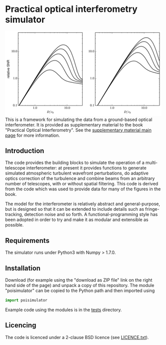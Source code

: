 # Practical optical interferometry simulator
![beampath.png](SNR-vs-diameter.png)
This is a framework for simulating the data from a ground-based optical interferometer. It is provided as supplementary material to the book "Practical Optical Interferometry". See the [supplementary material main page](https://dbuscher.github.io/practical-optical-interferometry/) for more information.

## Introduction

The code provides the building blocks to simulate the operation of a multi-telescope interferometer: at present it provides functions to generate simulated atmospheric turbulent wavefront perturbations, do adaptive optics correction of the turbulence and combine beams from an arbitrary number of telescopes, with or without spatial filtering. This code is derived from the code which was used to provide data for many of the figures in the book.

The model for the interferometer is relatively abstract and general-purpose, but is designed so that it can be extended to include details such as fringe-tracking, detection noise and so forth. A functional-programming style has been adopted in order to try and make it as modular and extensible as possible. 

## Requirements
The simulator runs under Python3 with Numpy > 1.7.0.

## Installation
Download (for example using the "download as ZIP file" link on the right hand side of the page) and unpack a copy of this repository. The module "poisimulator" can be copied to the Python path and then imported using
```python
import poisimulator
```
Example code using the modules is in the [tests](tests) directory.

## Licencing

The code is licenced under a 2-clause BSD licence (see [LICENCE.txt](LICENCE.txt)).

